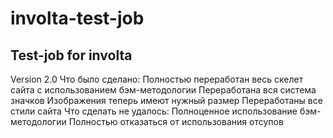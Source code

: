 # involta-test-job
Test-job for involta
-----------------------------------------------
Version 2.0
Что было сделано:
Полностью переработан весь скелет сайта с использованием бэм-методологии
Переработана вся система значков
Изображения теперь имеют нужный размер
Переработаны все стили сайта
Что сделать не удалось:
Полноценное использование бэм-методологии
Полностью отказаться от использования отсупов
